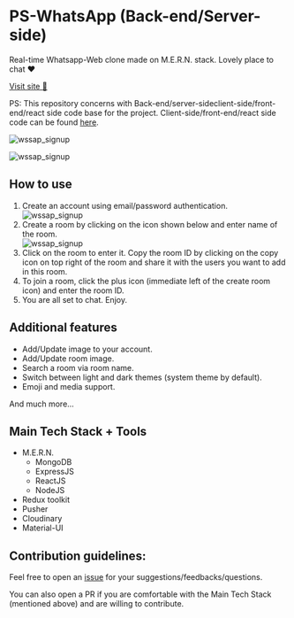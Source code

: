 # PS-WhatsApp (Back-end/Server-side)
Real-time Whatsapp-Web clone made on M.E.R.N. stack. Lovely place to chat ❤️

[Visit site 🚀](https://ps-whatsapp.netlify.app/)

PS: This repository concerns with Back-end/server-sideclient-side/front-end/react side code base for the project. Client-side/front-end/react side code can be found [here](https://github.com/PSCoder10462/wssap-frontend).

![wssap_signup](https://user-images.githubusercontent.com/59911189/185366285-98514577-43d9-4d47-b6de-87a93a035f61.png)

![wssap_signup](https://user-images.githubusercontent.com/59911189/185366601-3363f4b2-b60c-48a7-a37c-fd31f27b59df.png)

## How to use
1. Create an account using email/password authentication.
![wssap_signup](https://user-images.githubusercontent.com/59911189/185363300-0ba9f8e7-45cf-4c21-aeff-8abd08304b7b.png)
2. Create a room by clicking on the icon shown below and enter name of the room.  
![wssap_signup](https://user-images.githubusercontent.com/59911189/185363912-2d504fe8-eda5-4e96-af03-601e2d30e337.png)
3. Click on the room to enter it. Copy the room ID by clicking on the copy icon on top right of the room and share it with the users you want to add in this room.
4. To join a room, click the plus icon (immediate left of the create room icon) and enter the room ID.
5. You are all set to chat. Enjoy.

## Additional features
- Add/Update image to your account.
- Add/Update room image.
- Search a room via room name.
- Switch between light and dark themes (system theme by default).
- Emoji and media support.

And much more...

## Main Tech Stack + Tools
- M.E.R.N.
   - MongoDB
   - ExpressJS
   - ReactJS
   - NodeJS
- Redux toolkit
- Pusher
- Cloudinary
- Material-UI

## Contribution guidelines:
Feel free to open an [issue](https://github.com/PSCoder10462/wssap-backend/issues) for your suggestions/feedbacks/questions.

You can also open a PR if you are comfortable with the Main Tech Stack (mentioned above) and are willing to contribute.
